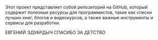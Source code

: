 Этот проект представляет собой репозиторий на GitHub, который содержит полезные ресурсы для программистов, такие как списки лучших книг, блогов и видеокурсов, а также важные инструменты и сервисы для разработки.

ЕВГЕНИЙ ЭДУАРДЫЧ СПАСИБО ЗА ДЕТСТВО
